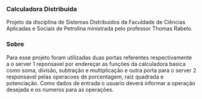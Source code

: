 ### Calculadora Distribuida
Projeto da disciplina de Sistemas Distribuídos da Faculdade de Ciências Aplicadas e Sociais de Petrolina ministrada pelo professor Thomas Rabelo.

### Sobre
Para esse projeto foram utilizadas duas portas referentes respectivamente a o server 1 reponsavel por endereçar as funções da calculadora basica como soma, divisão, subtração e multiplicação e outra porta para o server 2 responsavel pelas operacoes de porcentagem, raiz quadrada e potenciação.
Como dados de entrada o usuario deverá informar a operação desejada e os numeros para as operações.


